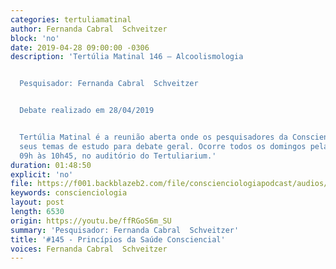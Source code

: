 ```yaml
---
categories: tertuliamatinal
author: Fernanda Cabral  Schveitzer
block: 'no'
date: 2019-04-28 09:00:00 -0306
description: 'Tertúlia Matinal 146 – Alcoolismologia


  Pesquisador: Fernanda Cabral  Schveitzer


  Debate realizado em 28/04/2019


  Tertúlia Matinal é a reunião aberta onde os pesquisadores da Conscienciologia apresentam
  seus temas de estudo para debate geral. Ocorre todos os domingos pela manhã, das
  09h às 10h45, no auditório do Tertuliarium.'
duration: 01:48:50
explicit: 'no'
file: https://f001.backblazeb2.com/file/conscienciologiapodcast/audios/ffRGoS6m_SU.m4a
keywords: conscienciologia
layout: post
length: 6530
origin: https://youtu.be/ffRGoS6m_SU
summary: 'Pesquisador: Fernanda Cabral  Schveitzer'
title: '#145 - Princípios da Saúde Consciencial'
voices: Fernanda Cabral  Schveitzer
---
```

